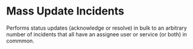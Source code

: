 # Mass Update Incidents

Performs status updates (acknowledge or resolve) in bulk to an arbitrary number
of incidents that all have an assignee user or service (or both) in commmon. 
